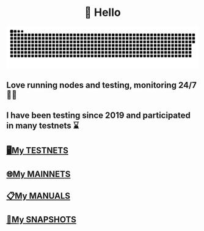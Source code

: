 <h1 align="center"> 👋 Hello </h1>
</p>

<p align="center">
<img width="600" src="https://github.com/AntNodes/assets/blob/main/github-snake.svg" alt="snake"/>
</p>

## Love running nodes and testing, monitoring 24/7 👨‍💻

## I have been testing since 2019 and participated in many testnets ⌛
</p>

## [🖥My TESTNETS](https://github.com/AntNodes/MY-TESTNET)

## [🌐My MAINNETS](https://github.com/AntNodes/MY-MAINNETS)

## [📋My MANUALS](https://github.com/AntNodes/MY-MANUALS)

## [📸My SNAPSHOTS](https://github.com/AntNodes/MY-SNAPSHOTS)

</p>
